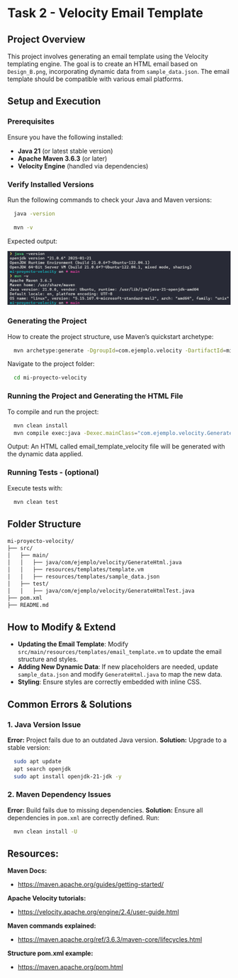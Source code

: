 # Task 2 - Velocity Email Template

## Project Overview
This project involves generating an email template using the Velocity templating engine. The goal is to create an HTML email based on `Design_B.png`, incorporating dynamic data from `sample_data.json`. The email template should be compatible with various email platforms.

## Setup and Execution

### Prerequisites
Ensure you have the following installed:
- **Java 21** (or latest stable version)
- **Apache Maven 3.6.3** (or later)
- **Velocity Engine** (handled via dependencies)

### Verify Installed Versions
Run the following commands to check your Java and Maven versions:

```sh
  java -version
```

```sh
  mvn -v
```
Expected output:

![](assets/image.png)

### Generating the Project
How to create the project structure, use Maven’s quickstart archetype:

```sh
  mvn archetype:generate -DgroupId=com.ejemplo.velocity -DartifactId=mi-proyecto-velocity -DarchetypeArtifactId=maven-archetype-quickstart -DinteractiveMode=false
```
Navigate to the project folder:

```sh
  cd mi-proyecto-velocity
```

### Running the Project and Generating the HTML File
To compile and run the project:

```sh
  mvn clean install
  mvn compile exec:java -Dexec.mainClass="com.ejemplo.velocity.GenerateHtml"
```
Output: An HTML called email_template_velocity file will be generated with the dynamic data applied.

### Running Tests - (optional)
Execute tests with:

```sh
  mvn clean test
```

## Folder Structure

```
mi-proyecto-velocity/
├── src/
│   ├── main/
│   │   ├── java/com/ejemplo/velocity/GenerateHtml.java
│   │   ├── resources/templates/template.vm
│   │   ├── resources/templates/sample_data.json
│   ├── test/
│   │   ├── java/com/ejemplo/velocity/GenerateHtmlTest.java
├── pom.xml
├── README.md
```

## How to Modify & Extend
- **Updating the Email Template**: Modify `src/main/resources/templates/email_template.vm` to update the email structure and styles.
- **Adding New Dynamic Data**: If new placeholders are needed, update `sample_data.json` and modify `GenerateHtml.java` to map the new data.
- **Styling**: Ensure styles are correctly embedded with inline CSS.

## Common Errors & Solutions

### 1. Java Version Issue
**Error:** Project fails due to an outdated Java version.
**Solution:** Upgrade to a stable version:

```sh
  sudo apt update
  apt search openjdk
  sudo apt install openjdk-21-jdk -y
```

### 2. Maven Dependency Issues

**Error:** Build fails due to missing dependencies.
**Solution:** Ensure all dependencies in `pom.xml` are correctly defined. Run:

```sh
  mvn clean install -U
```

## Resources:

**Maven Docs:**
- https://maven.apache.org/guides/getting-started/

**Apache Velocity tutorials:**

- https://velocity.apache.org/engine/2.4/user-guide.html

**Maven commands explained:**

- https://maven.apache.org/ref/3.6.3/maven-core/lifecycles.html

**Structure pom.xml example:**

- https://maven.apache.org/pom.html
